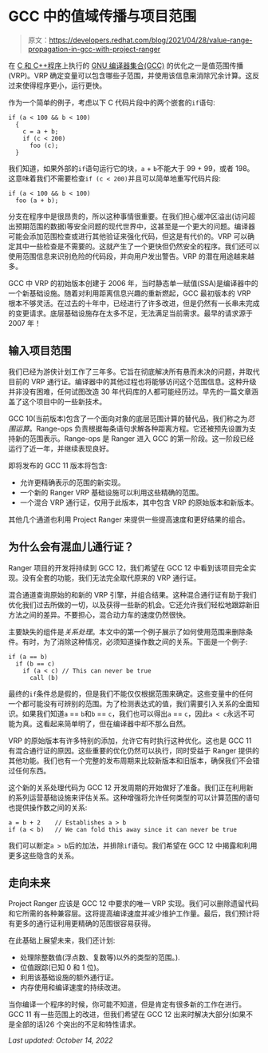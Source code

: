 # GCC 中的值域传播与项目范围

> 原文：<https://developers.redhat.com/blog/2021/04/28/value-range-propagation-in-gcc-with-project-ranger>

在 [C 和 C++程序](/topics/c)上执行的 [GNU 编译器集合(GCC)](https://gcc.gnu.org/) 的优化之一是值范围传播(VRP)。VRP 确定变量可以包含哪些子范围，并使用该信息来消除冗余计算。这反过来使得程序更小，运行更快。

作为一个简单的例子，考虑以下 C 代码片段中的两个嵌套的`if`语句:

```
if (a < 100 && b < 100)
  {
    c = a + b;
    if (c < 200)
      foo (c);
  }
```

我们知道，如果外部的`if`语句运行它的块，`a` + `b`不能大于 99 + 99，或者 198。这意味着我们不需要检查`if (c < 200)`并且可以简单地重写代码片段:

```
if (a < 100 && b < 100)
  foo (a + b);
```

分支在程序中是很昂贵的，所以这种事情很重要。在我们担心缓冲区溢出(访问超出预期范围的数据)等安全问题的现代世界中，这甚至是一个更大的问题。编译器可能会添加范围检查或进行其他验证来强化代码，但这是有代价的。VRP 可以确定其中一些检查是不需要的。这就产生了一个更快但仍然安全的程序。我们还可以使用范围信息来识别危险的代码段，并向用户发出警告。VRP 的潜在用途越来越多。

GCC 中 VRP 的初始版本创建于 2006 年，当时静态单一赋值(SSA)是编译器中的一个新基础设施。随着对利用距离信息兴趣的重新燃起，GCC 最初版本的 VRP 根本不够灵活。在过去的十年中，已经进行了许多改进，但是仍然有一长串未完成的变更请求。底层基础设施存在太多不足，无法满足当前需求。最早的请求源于 2007 年！

## 输入项目范围

我们已经为游侠计划工作了三年多。它旨在彻底解决所有悬而未决的问题，并取代目前的 VRP 通行证。编译器中的其他过程也将能够访问这个范围信息。这种升级并非没有困难，任何试图改造 30 年代码库的人都可能经历过。早先的一篇文章涵盖了这个项目中的一些新技术。

GCC 10(当前版本)包含了一个面向对象的底层范围计算的替代品，我们称之为*范围运算*。Range-ops 负责根据每条语句求解各种距离方程。它还被预先设置为支持新的范围表示。Range-ops 是 Ranger 进入 GCC 的第一阶段。这一阶段已经运行了近一年，并继续表现良好。

即将发布的 GCC 11 版本将包含:

*   允许更精确表示的范围的新实现。
*   一个新的 Ranger VRP 基础设施可以利用这些精确的范围。
*   一个混合 VRP 通行证，仅用于此版本，其中包含 VRP 的原始版本和新版本。

其他几个通道也利用 Project Ranger 来提供一些提高速度和更好结果的组合。

## 为什么会有混血儿通行证？

Ranger 项目的开发将持续到 GCC 12，我们希望在 GCC 12 中看到该项目完全实现。没有全套的功能，我们无法完全取代原来的 VRP 通行证。

混合通道查询原始的和新的 VRP 引擎，并组合结果。这种混合通行证有助于我们优化我们过去所做的一切，以及获得一些新的机会。它还允许我们轻松地跟踪新旧方法之间的差异。不要担心，混合动力车的速度仍然很快。

主要缺失的组件是*关系处理*。本文中的第一个例子展示了如何使用范围来删除条件。有时，为了消除这种情况，必须知道操作数之间的关系。下面是一个例子:

```
if (a == b)
  if (b == c)
    if (a < c) // This can never be true
      call (b)
```

最终的`if`条件总是假的，但是我们不能仅仅根据范围来确定。这些变量中的任何一个都可能没有可辨别的范围。为了检测表达式的值，我们需要引入关系的全面知识。如果我们知道`a` == `b`和`b` == `c`，我们也可以得出`a` == `c`，因此`a < c`永远不可能为真。这看起来简单明了，但在编译器中却不那么自然。

VRP 的原始版本有许多特别的添加，允许它有时执行这种优化。这也是 GCC 11 有混合通行证的原因。这些重要的优化仍然可以执行，同时受益于 Ranger 提供的其他功能。我们也有一个完整的发布周期来比较新版本和旧版本，确保我们不会错过任何东西。

这个新的关系处理代码为 GCC 12 开发周期的开始做好了准备。我们正在利用新的系列运营基础设施来评估关系。这种增强将允许任何类型的可以计算范围的语句也提供操作数之间的关系:

```
a = b + 2    // Establishes a > b
if (a < b)   // We can fold this away since it can never be true
```

我们可以断定`a > b`后的加法，并排除`if`语句。我们希望在 GCC 12 中揭露和利用更多这些隐含的关系。

## 走向未来

Project Ranger 应该是 GCC 12 中要求的唯一 VRP 实现。我们可以删除遗留代码和它所需的各种兼容层。这将提高编译速度并减少维护工作量。最后，我们预计将有更多的通行证利用更精确的范围很容易获得。

在此基础上展望未来，我们还计划:

*   处理除整数值(浮点数、复数等)以外的类型的范围。).
*   位值跟踪(已知 0 和 1 位)。
*   利用该基础设施的额外通行证。
*   内存使用和编译速度的持续改进。

当你编译一个程序的时候，你可能不知道，但是肯定有很多新的工作在进行。GCC 11 有一些范围上的改进，但我们希望在 GCC 12 出来时解决大部分(如果不是全部的话)26 个突出的不足和特性请求。

*Last updated: October 14, 2022*